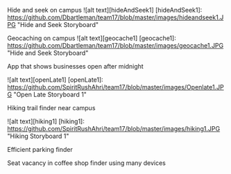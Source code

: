 <!-- Andrew Bartleman Hide and Seek Storyboard -->
Hide and seek on campus
![alt text][hideAndSeek1]
[hideAndSeek1]: https://github.com/Dbartleman/team17/blob/master/images/hideandseek1.JPG "Hide and Seek Storyboard"

<!-- Andrew Bartleman Geocaching Storyboard -->
Geocaching on campus
![alt text][geocache1]
[geocache1]: https://github.com/Dbartleman/team17/blob/master/images/geocache1.JPG "Hide and Seek Storyboard"

App that shows businesses open after midnight

<!-- Andrew Fancett Open Late Storyboard -->
![alt text][openLate1]
[openLate1]: https://github.com/SpiritRushAhri/team17/blob/master/images/Openlate1.JPG "Open Late Storyboard 1"

Hiking trail finder near campus

<!-- Andrew Fancett Hiking Trail Storyboard -->
![alt text][hiking1]
[hiking1]: https://github.com/SpiritRushAhri/team17/blob/master/images/hiking1.JPG "Hiking Storyboard 1"

Efficient parking finder

Seat vacancy in coffee shop finder using many devices